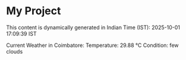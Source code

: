 # My Project

This content is dynamically generated in Indian Time (IST): 2025-10-01 17:09:39 IST


Current Weather in Coimbatore:
Temperature: 29.88 °C
Condition: few clouds
